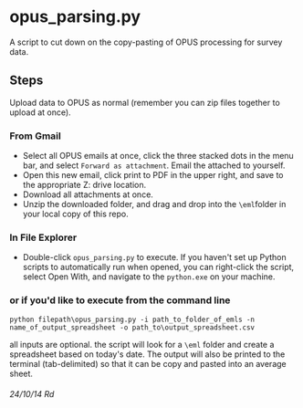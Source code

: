 # opus_parsing.py
A script to cut down on the copy-pasting of OPUS processing for survey data. 
## Steps
Upload data to OPUS as normal (remember you can zip files together to upload at once).
### From Gmail 

 - Select all OPUS emails at once, click the three stacked dots in the menu bar, and select `Forward as attachment`. Email the attached to yourself.  
 - Open this new email, click print to PDF in the upper right, and save to the appropriate Z: drive location.
 - Download all attachments at once. 
 - Unzip the downloaded folder, and drag and drop into the `\eml`folder in your local copy of this repo.

### In File Explorer
 - Double-click `opus_parsing.py` to execute. If you haven't set up Python scripts to automatically run when opened, you can right-click the script, select Open With, and navigate to the `python.exe` on your machine. 



### or if you'd like to execute from the command line

```
python filepath\opus_parsing.py -i path_to_folder_of_emls -n name_of_output_spreadsheet -o path_to\output_spreadsheet.csv
```
all inputs are optional. the script will look for a `\eml` folder and create a spreadsheet based on today's date. The output will also be printed to the terminal (tab-delimited) so that it can be copy and pasted into an average sheet. 





###### 24/10/14 Rd